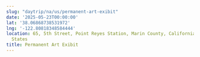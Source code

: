 ```yaml
---
slug: "daytrip/na/us/permanent-art-exibit"
date: '2025-05-23T00:00:00'
lat: '38.06868738531972'
lng: '-122.80818348584444'
location: 65, 5th Street, Point Reyes Station, Marin County, California, 94956, United
  States
title: Permanent Art Exibit
---
```



